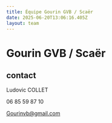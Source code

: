 ```yaml
---
title: Équipe Gourin GVB / Scaër
date: 2025-06-20T13:06:16.405Z
layout: team
---
```


# Gourin GVB / Scaër



## contact 

Ludovic COLLET

06 85 59 87 10

Gourinvb@gmail.com

